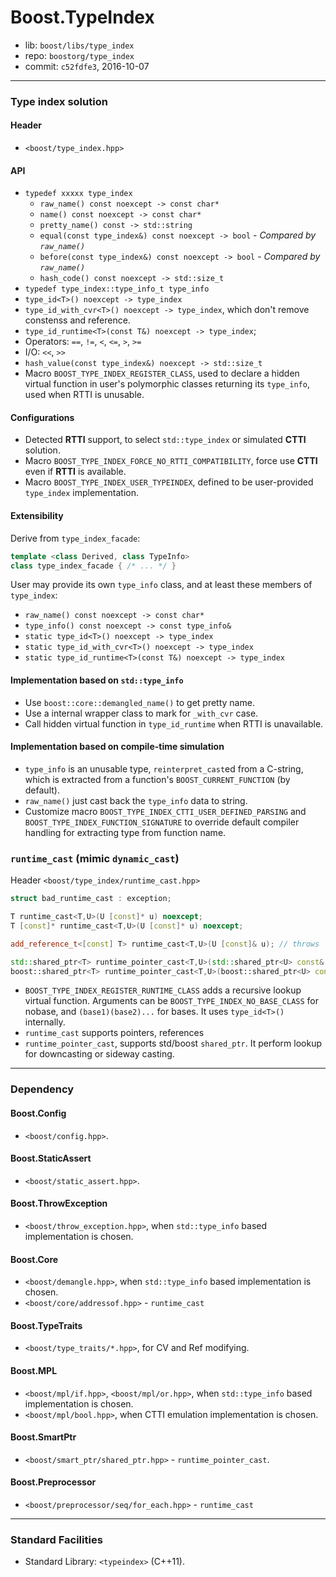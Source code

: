 # Boost.TypeIndex

* lib: `boost/libs/type_index`
* repo: `boostorg/type_index`
* commit: `c52fdfe3`, 2016-10-07

------
### Type index solution

#### Header

* `<boost/type_index.hpp>`

#### API

* `typedef xxxxx type_index`
  * `raw_name() const noexcept -> const char*`
  * `name() const noexcept -> const char*`
  * `pretty_name() const -> std::string`
  * `equal(const type_index&) const noexcept -> bool` - *Compared by `raw_name()`*
  * `before(const type_index&) const noexcept -> bool` - *Compared by `raw_name()`*
  * `hash_code() const noexcept -> std::size_t`
* `typedef type_index::type_info_t type_info`
* `type_id<T>() noexcept -> type_index`
* `type_id_with_cvr<T>() noexcept -> type_index`, which don't remove constenss and reference.
* `type_id_runtime<T>(const T&) noexcept -> type_index`;
* Operators: `==`, `!=`, `<`, `<=`, `>`, `>=`
* I/O: `<<`, `>>`
* `hash_value(const type_index&) noexcept -> std::size_t`
* Macro `BOOST_TYPE_INDEX_REGISTER_CLASS`, used to declare a hidden virtual function
  in user's polymorphic classes returning its `type_info`, used when RTTI is unusable.

#### Configurations

* Detected **RTTI** support, to select `std::type_index` or simulated **CTTI** solution.
* Macro `BOOST_TYPE_INDEX_FORCE_NO_RTTI_COMPATIBILITY`,
  force use **CTTI** even if **RTTI** is available.
* Macro `BOOST_TYPE_INDEX_USER_TYPEINDEX`, defined to be user-provided
  `type_index` implementation.

#### Extensibility

Derive from `type_index_facade`:

```c++
template <class Derived, class TypeInfo>
class type_index_facade { /* ... */ }
```

User may provide its own `type_info` class, and at least these members of `type_index`:
* `raw_name() const noexcept -> const char*`
* `type_info() const noexcept -> const type_info&`
* `static type_id<T>() noexcept -> type_index`
* `static type_id_with_cvr<T>() noexcept -> type_index`
* `static type_id_runtime<T>(const T&) noexcept -> type_index`

#### Implementation based on `std::type_info`

* Use `boost::core::demangled_name()` to get pretty name.
* Use a internal wrapper class to mark for `_with_cvr` case.
* Call hidden virtual function in `type_id_runtime` when RTTI is unavailable.

#### Implementation based on compile-time simulation

* `type_info` is an unusable type, `reinterpret_cast`ed from a C-string, which
  is extracted from a function's `BOOST_CURRENT_FUNCTION` (by default).
* `raw_name()` just cast back the `type_info` data to string.
* Customize macro `BOOST_TYPE_INDEX_CTTI_USER_DEFINED_PARSING` and
  `BOOST_TYPE_INDEX_FUNCTION_SIGNATURE` to override default compiler handling
  for extracting type from function name.

### `runtime_cast` (mimic `dynamic_cast`)

Header `<boost/type_index/runtime_cast.hpp>`

```c++
struct bad_runtime_cast : exception;

T runtime_cast<T,U>(U [const]* u) noexcept;
T [const]* runtime_cast<T,U>(U [const]* u) noexcept;

add_reference_t<[const] T> runtime_cast<T,U>(U [const]& u); // throws

std::shared_ptr<T> runtime_pointer_cast<T,U>(std::shared_ptr<U> const& u);
boost::shared_ptr<T> runtime_pointer_cast<T,U>(boost::shared_ptr<U> const& u);
```

* `BOOST_TYPE_INDEX_REGISTER_RUNTIME_CLASS` adds a recursive lookup virtual function.
  Arguments can be `BOOST_TYPE_INDEX_NO_BASE_CLASS` for nobase, and `(base1)(base2)...` for bases.
  It uses `type_id<T>()` internally.
* `runtime_cast` supports pointers, references
* `runtime_pointer_cast`, supports std/boost `shared_ptr`.
  It perform lookup for downcasting or sideway casting.

------
### Dependency

#### Boost.Config

* `<boost/config.hpp>`.

#### Boost.StaticAssert

* `<boost/static_assert.hpp>`.

#### Boost.ThrowException

* `<boost/throw_exception.hpp>`, when `std::type_info` based implementation is chosen.

#### Boost.Core

* `<boost/demangle.hpp>`, when `std::type_info` based implementation is chosen.
* `<boost/core/addressof.hpp>` - `runtime_cast`

#### Boost.TypeTraits

* `<boost/type_traits/*.hpp>`, for CV and Ref modifying.

#### Boost.MPL

* `<boost/mpl/if.hpp>`, `<boost/mpl/or.hpp>`, when `std::type_info` based implementation is chosen.
* `<boost/mpl/bool.hpp>`, when CTTI emulation implementation is chosen.

#### Boost.SmartPtr

* `<boost/smart_ptr/shared_ptr.hpp>` - `runtime_pointer_cast`.

#### Boost.Preprocessor

* `<boost/preprocessor/seq/for_each.hpp>` - `runtime_cast`

------
### Standard Facilities

* Standard Library: `<typeindex>` (C++11).
